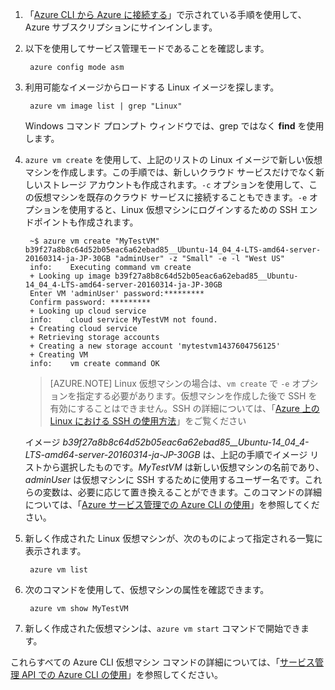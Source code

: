 
1. 「[Azure CLI から Azure に接続する](../articles/xplat-cli-connect.md)」で示されている手順を使用して、Azure サブスクリプションにサインインします。

2. 以下を使用してサービス管理モードであることを確認します。

        azure config mode asm

3. 利用可能なイメージからロードする Linux イメージを探します。

        azure vm image list | grep "Linux"

   Windows コマンド プロンプト ウィンドウでは、grep ではなく **find** を使用します。

4. `azure vm create` を使用して、上記のリストの Linux イメージで新しい仮想マシンを作成します。この手順では、新しいクラウド サービスだけでなく新しいストレージ アカウントも作成されます。`-c` オプションを使用して、この仮想マシンを既存のクラウド サービスに接続することもできます。`-e` オプションを使用すると、Linux 仮想マシンにログインするための SSH エンドポイントも作成されます。

        ~$ azure vm create "MyTestVM" b39f27a8b8c64d52b05eac6a62ebad85__Ubuntu-14_04_4-LTS-amd64-server-20160314-ja-JP-30GB "adminUser" -z "Small" -e -l "West US"
        info:    Executing command vm create
        + Looking up image b39f27a8b8c64d52b05eac6a62ebad85__Ubuntu-14_04_4-LTS-amd64-server-20160314-ja-JP-30GB
        Enter VM 'adminUser' password:*********
        Confirm password: *********
        + Looking up cloud service
        info:    cloud service MyTestVM not found.
        + Creating cloud service
        + Retrieving storage accounts
        + Creating a new storage account 'mytestvm1437604756125'
        + Creating VM
        info:    vm create command OK

    >[AZURE.NOTE] Linux 仮想マシンの場合は、`vm create` で `-e` オプションを指定する必要があります。仮想マシンを作成した後で SSH を有効にすることはできません。SSH の詳細については、「[Azure 上の Linux における SSH の使用方法](virtual-machines-linux-ssh-from-linux.md)」をご覧ください

    イメージ *b39f27a8b8c64d52b05eac6a62ebad85\_\_Ubuntu-14\_04\_4-LTS-amd64-server-20160314-ja-JP-30GB* は、上記の手順でイメージ リストから選択したものです。*MyTestVM* は新しい仮想マシンの名前であり、*adminUser* は仮想マシンに SSH するために使用するユーザー名です。これらの変数は、必要に応じて置き換えることができます。このコマンドの詳細については、「[Azure サービス管理での Azure CLI の使用](virtual-machines-command-line-tools.md)」を参照してください。

5. 新しく作成された Linux 仮想マシンが、次のものによって指定される一覧に表示されます。

        azure vm list

6. 次のコマンドを使用して、仮想マシンの属性を確認できます。

        azure vm show MyTestVM

7. 新しく作成された仮想マシンは、`azure vm start` コマンドで開始できます。

これらすべての Azure CLI 仮想マシン コマンドの詳細については、「[サービス管理 API での Azure CLI の使用](../articles/virtual-machines-command-line-tools.md)」を参照してください。

<!---HONumber=AcomDC_0413_2016-->